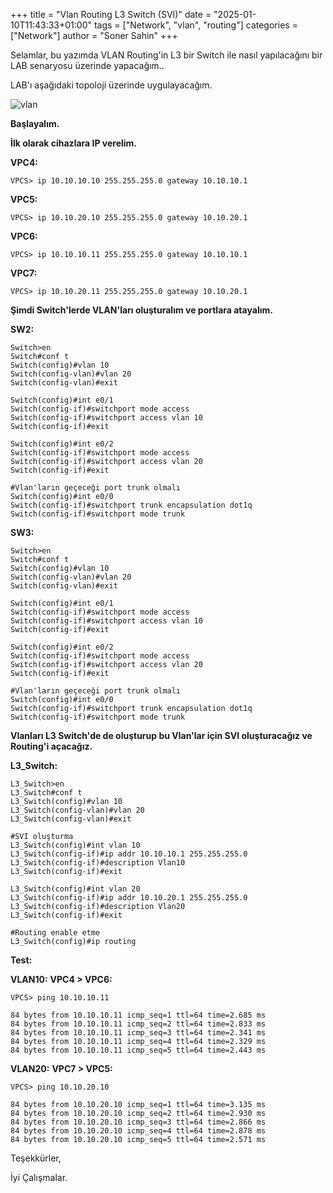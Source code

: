 +++
title = "Vlan Routing L3 Switch (SVI)"
date = "2025-01-10T11:43:33+01:00"
tags = ["Network", "vlan", "routing"]
categories = ["Network"]
author = "Soner Sahin"
+++

Selamlar, bu yazımda VLAN Routing'in L3 bir Switch ile nasıl yapılacağını bir LAB senaryosu üzerinde yapacağım..

LAB'ı aşağıdaki topoloji üzerinde uygulayacağım.

![vlan](/images/VLANRoutingSVI/1.png)

**Başlayalım.**

**İlk olarak cihazlara IP verelim.**

**VPC4:**
```
VPCS> ip 10.10.10.10 255.255.255.0 gateway 10.10.10.1
```

**VPC5:**
```
VPCS> ip 10.10.20.10 255.255.255.0 gateway 10.10.20.1
```

**VPC6:**
```
VPCS> ip 10.10.10.11 255.255.255.0 gateway 10.10.10.1
```

**VPC7:**
```
VPCS> ip 10.10.20.11 255.255.255.0 gateway 10.10.20.1
```


**Şimdi Switch'lerde VLAN'ları oluşturalım ve portlara atayalım.**

**SW2:**
```
Switch>en
Switch#conf t
Switch(config)#vlan 10
Switch(config-vlan)#vlan 20
Switch(config-vlan)#exit

Switch(config)#int e0/1
Switch(config-if)#switchport mode access 
Switch(config-if)#switchport access vlan 10
Switch(config-if)#exit

Switch(config)#int e0/2
Switch(config-if)#switchport mode access 
Switch(config-if)#switchport access vlan 20
Switch(config-if)#exit

#Vlan'ların geçeceği port trunk olmalı
Switch(config)#int e0/0
Switch(config-if)#switchport trunk encapsulation dot1q
Switch(config-if)#switchport mode trunk 
```

**SW3:**
```
Switch>en
Switch#conf t
Switch(config)#vlan 10
Switch(config-vlan)#vlan 20
Switch(config-vlan)#exit

Switch(config)#int e0/1
Switch(config-if)#switchport mode access 
Switch(config-if)#switchport access vlan 10 
Switch(config-if)#exit

Switch(config)#int e0/2
Switch(config-if)#switchport mode access 
Switch(config-if)#switchport access vlan 20
Switch(config-if)#exit

#Vlan'ların geçeceği port trunk olmalı
Switch(config)#int e0/0
Switch(config-if)#switchport trunk encapsulation dot1q 
Switch(config-if)#switchport mode trunk 
```


**Vlanları L3 Switch'de de oluşturup bu Vlan'lar için SVI oluşturacağız ve Routing'i açacağız.**

**L3_Switch:**
```
L3_Switch>en
L3_Switch#conf t
L3_Switch(config)#vlan 10
L3_Switch(config-vlan)#vlan 20
L3_Switch(config-vlan)#exit

#SVI oluşturma
L3_Switch(config)#int vlan 10
L3_Switch(config-if)#ip addr 10.10.10.1 255.255.255.0
L3_Switch(config-if)#description Vlan10
L3_Switch(config-if)#exit

L3_Switch(config)#int vlan 20
L3_Switch(config-if)#ip addr 10.10.20.1 255.255.255.0
L3_Switch(config-if)#description Vlan20
L3_Switch(config-if)#exit

#Routing enable etme
L3_Switch(config)#ip routing 
```


**Test:**

**VLAN10:**
**VPC4 > VPC6:**
```
VPCS> ping 10.10.10.11                               

84 bytes from 10.10.10.11 icmp_seq=1 ttl=64 time=2.685 ms
84 bytes from 10.10.10.11 icmp_seq=2 ttl=64 time=2.833 ms
84 bytes from 10.10.10.11 icmp_seq=3 ttl=64 time=2.341 ms
84 bytes from 10.10.10.11 icmp_seq=4 ttl=64 time=2.329 ms
84 bytes from 10.10.10.11 icmp_seq=5 ttl=64 time=2.443 ms
```

**VLAN20:**
**VPC7 > VPC5:**
```
VPCS> ping 10.10.20.10

84 bytes from 10.10.20.10 icmp_seq=1 ttl=64 time=3.135 ms
84 bytes from 10.10.20.10 icmp_seq=2 ttl=64 time=2.930 ms
84 bytes from 10.10.20.10 icmp_seq=3 ttl=64 time=2.866 ms
84 bytes from 10.10.20.10 icmp_seq=4 ttl=64 time=2.878 ms
84 bytes from 10.10.20.10 icmp_seq=5 ttl=64 time=2.571 ms
```


Teşekkürler,

İyi Çalışmalar.


